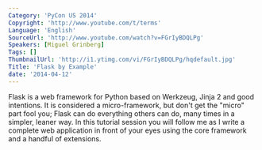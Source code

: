 ```yaml
---
Category: 'PyCon US 2014'
Copyright: 'http://www.youtube.com/t/terms'
Language: 'English'
SourceUrl: 'http://www.youtube.com/watch?v=FGrIyBDQLPg'
Speakers: [Miguel Grinberg]
Tags: []
ThumbnailUrl: 'http://i1.ytimg.com/vi/FGrIyBDQLPg/hqdefault.jpg'
Title: 'Flask by Example'
date: '2014-04-12'
---
```

Flask is a web framework for Python based on Werkzeug, Jinja 2 and good intentions. It is considered a micro-framework, but don't get the "micro" part fool you; Flask can do everything others can do, many times in a simpler, leaner way. In this tutorial session you will follow me as I write a complete web application in front of your eyes using the core framework and a handful of extensions.